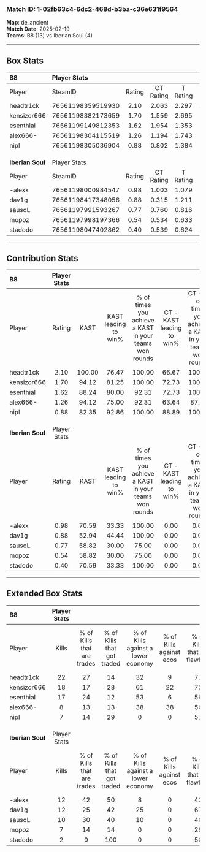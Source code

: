 ### Match ID: 1-02fb63c4-6dc2-468d-b3ba-c36e631f9564  
**Map**: de_ancient  
**Match Date**: 2025-02-19  
**Teams**: B8 (13) vs Iberian Soul (4)  

---  

## Box Stats  

| **B8**           | Player Stats      |        |           |          |        |       |       |         |        |      |     |
| :- | :- | :-: | :-: | :-: | :-: | :-: | :-: | :-: | :-: | :-: | :-: |
| Player           | SteamID           | Rating | CT Rating | T Rating |  KAST  |  ADR  | Kills | Assists | Deaths | K/D  | HS% |
| headtr1ck        | 76561198359519930 |  2.10  |   2.063   |  2.297   | 100.00 | 99.1  |  22   |    5    |   5    | 4.40 | 36  |
| kensizor666      | 76561198382173659 |  1.70  |   1.559   |  2.695   | 94.12  | 104.2 |  18   |    8    |   11   | 1.64 | 27  |
| esenthial        | 76561199149812353 |  1.62  |   1.954   |  1.353   | 88.24  | 96.7  |  17   |    4    |   9    | 1.89 | 70  |
| alex666-         | 76561198304115519 |  1.26  |   1.194   |  1.743   | 94.12  | 84.8  |   8   |    9    |   7    | 1.14 | 62  |
| nipl             | 76561198305036904 |  0.88  |   0.802   |  1.384   | 82.35  | 54.0  |   7   |    5    |   11   | 0.64 | 57  |
|                  |                   |        |           |          |        |       |       |         |        |      |     |
|                  |                   |        |           |          |        |       |       |         |        |      |     |
|                  |                   |        |           |          |        |       |       |         |        |      |     |
| **Iberian Soul** | Player Stats      |        |           |          |        |       |       |         |        |      |     |
| Player           | SteamID           | Rating | CT Rating | T Rating |  KAST  |  ADR  | Kills | Assists | Deaths | K/D  | HS% |
| -alexx           | 76561198000984547 |  0.98  |   1.003   |  1.079   | 70.59  | 67.4  |  12   |    3    |   14   | 0.86 | 58  |
| dav1g            | 76561198417348056 |  0.88  |   0.315   |  1.211   | 52.94  | 81.2  |  12   |    1    |   14   | 0.86 | 33  |
| sausoL           | 76561197991593267 |  0.77  |   0.760   |  0.816   | 58.82  | 71.1  |  10   |    2    |   15   | 0.67 | 80  |
| mopoz            | 76561197998197366 |  0.54  |   0.534   |  0.633   | 58.82  | 47.8  |   7   |    2    |   15   | 0.47 | 71  |
| stadodo          | 76561198047402862 |  0.40  |   0.539   |  0.624   | 70.59  | 42.4  |   2   |    5    |   14   | 0.14 | 100 |
---  

## Contribution Stats  

| **B8**           | Player Stats |        |                      |                                                        |                           |                                                             |                          |                                                            |
| :- | :-: | :-: | :-: | :-: | :-: | :-: | :-: | :-: |
| Player           |    Rating    |  KAST  | KAST leading to win% | % of times you achieve a KAST in your teams won rounds | CT - KAST leading to win% | CT - % of times you achieve a KAST in your teams won rounds | T - KAST leading to win% | T - % of times you achieve a KAST in your teams won rounds |
| headtr1ck        |     2.10     | 100.00 |        76.47         |                         100.00                         |           66.67           |                           100.00                            |          100.00          |                           100.00                           |
| kensizor666      |     1.70     | 94.12  |        81.25         |                         100.00                         |           72.73           |                           100.00                            |          100.00          |                           100.00                           |
| esenthial        |     1.62     | 88.24  |        80.00         |                         92.31                          |           72.73           |                           100.00                            |          100.00          |                           80.00                            |
| alex666-         |     1.26     | 94.12  |        75.00         |                         92.31                          |           63.64           |                            87.50                            |          100.00          |                           100.00                           |
| nipl             |     0.88     | 82.35  |        92.86         |                         100.00                         |           88.89           |                           100.00                            |          100.00          |                           100.00                           |
|                  |              |        |                      |                                                        |                           |                                                             |                          |                                                            |
|                  |              |        |                      |                                                        |                           |                                                             |                          |                                                            |
|                  |              |        |                      |                                                        |                           |                                                             |                          |                                                            |
| **Iberian Soul** | Player Stats |        |                      |                                                        |                           |                                                             |                          |                                                            |
| Player           |    Rating    |  KAST  | KAST leading to win% | % of times you achieve a KAST in your teams won rounds | CT - KAST leading to win% | CT - % of times you achieve a KAST in your teams won rounds | T - KAST leading to win% | T - % of times you achieve a KAST in your teams won rounds |
| -alexx           |     0.98     | 70.59  |        33.33         |                         100.00                         |           0.00            |                            0.00                             |          50.00           |                           100.00                           |
| dav1g            |     0.88     | 52.94  |        44.44         |                         100.00                         |           0.00            |                            0.00                             |          57.14           |                           100.00                           |
| sausoL           |     0.77     | 58.82  |        30.00         |                         75.00                          |           0.00            |                            0.00                             |          42.86           |                           75.00                            |
| mopoz            |     0.54     | 58.82  |        30.00         |                         75.00                          |           0.00            |                            0.00                             |          42.86           |                           75.00                            |
| stadodo          |     0.40     | 70.59  |        33.33         |                         100.00                         |           0.00            |                            0.00                             |          44.44           |                           100.00                           |
---  

## Extended Box Stats  

| **B8**           | Player Stats |                            |                            |                                    |                         |                              |                                 |        |                             |                                     |                          |                               |                            |
| :- | :-: | :-: | :-: | :-: | :-: | :-: | :-: | :-: | :-: | :-: | :-: | :-: | :-: |
| Player           |    Kills     | % of Kills that are trades | % of Kills that got traded | % of Kills against a lower economy | % of Kills against ecos | % of Kills that are flawless | % of Kills that are close duels | Deaths | % of Deaths that get traded | % of Deaths against a lower economy | % of Deaths against ecos | % of Deaths that are flawless | % of Deaths that are close |
| headtr1ck        |      22      |             27             |             14             |                 32                 |            9            |              77              |                5                |   5    |             20              |                 40                  |            0             |              80               |             0              |
| kensizor666      |      18      |             17             |             28             |                 61                 |           22            |              72              |               11                |   11   |             55              |                  9                  |            0             |              45               |             18             |
| esenthial        |      17      |             24             |             12             |                 53                 |            6            |              59              |               12                |   9    |             56              |                 33                  |            0             |              44               |             22             |
| alex666-         |      8       |             13             |             13             |                 38                 |           38            |              50              |               13                |   7    |             43              |                 57                  |            0             |              57               |             14             |
| nipl             |      7       |             14             |             29             |                 0                  |            0            |              57              |                0                |   11   |             27              |                 36                  |            0             |              27               |             9              |
|                  |              |                            |                            |                                    |                         |                              |                                 |        |                             |                                     |                          |                               |                            |
|                  |              |                            |                            |                                    |                         |                              |                                 |        |                             |                                     |                          |                               |                            |
|                  |              |                            |                            |                                    |                         |                              |                                 |        |                             |                                     |                          |                               |                            |
| **Iberian Soul** | Player Stats |                            |                            |                                    |                         |                              |                                 |        |                             |                                     |                          |                               |                            |
| Player           |    Kills     | % of Kills that are trades | % of Kills that got traded | % of Kills against a lower economy | % of Kills against ecos | % of Kills that are flawless | % of Kills that are close duels | Deaths | % of Deaths that get traded | % of Deaths against a lower economy | % of Deaths against ecos | % of Deaths that are flawless | % of Deaths that are close |
| -alexx           |      12      |             42             |             50             |                 8                  |            0            |              42              |               25                |   14   |             14              |                  7                  |            0             |              64               |             0              |
| dav1g            |      12      |             25             |             42             |                 25                 |            0            |              67              |                0                |   14   |             14              |                  0                  |            0             |              57               |             14             |
| sausoL           |      10      |             30             |             40             |                 10                 |            0            |              40              |               20                |   15   |              7              |                  0                  |            0             |              73               |             7              |
| mopoz            |      7       |             14             |             14             |                 0                  |            0            |              29              |               14                |   15   |             13              |                  7                  |            0             |              73               |             7              |
| stadodo          |      2       |             0              |            100             |                 0                  |            0            |              50              |                0                |   14   |             43              |                  0                  |            0             |              64               |             14             |
